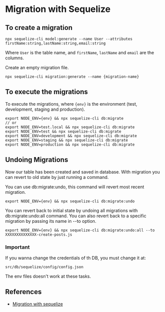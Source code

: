 # Migration with Sequelize

## To create a migration
```
npx sequelize-cli model:generate --name User --attributes firstName:string,lastName:string,email:string
```
Where ``User`` is the table name, and ``firstName``, ``lastName`` and ``email`` are the columns.

Create an empty migration file.
```
npx sequelize-cli migration:generate --name {migration-name}
```

## To execute the migrations

To execute the migrations, where ``{env}`` is the environment (test, development, staging and production).
```
export NODE_ENV={env} && npx sequelize-cli db:migrate
// or
export NODE_ENV=test.local && npx sequelize-cli db:migrate
export NODE_ENV=test && npx sequelize-cli db:migrate
export NODE_ENV=development && npx sequelize-cli db:migrate
export NODE_ENV=staging && npx sequelize-cli db:migrate
export NODE_ENV=production && npx sequelize-cli db:migrate
```

## Undoing Migrations

Now our table has been created and saved in database. With migration you can revert to old state by just running a command.

You can use db:migrate:undo, this command will revert most recent migration.

```
export NODE_ENV={env} && npx sequelize-cli db:migrate:undo
```

You can revert back to initial state by undoing all migrations with db:migrate:undo:all command. You can also revert back to a specific migration by passing its name in --to option.

```
export NODE_ENV={env} && npx sequelize-cli db:migrate:undo:all --to XXXXXXXXXXXXXX-create-posts.js
```

### Important
If you wanna change the credentials of th DB, you must change it at:
```
src/db/sequelize/config/config.json
```
The env files doesn't work at these tasks.

## References
- [Migration with sequelize](https://sequelize.org/v5/manual/migrations.html)